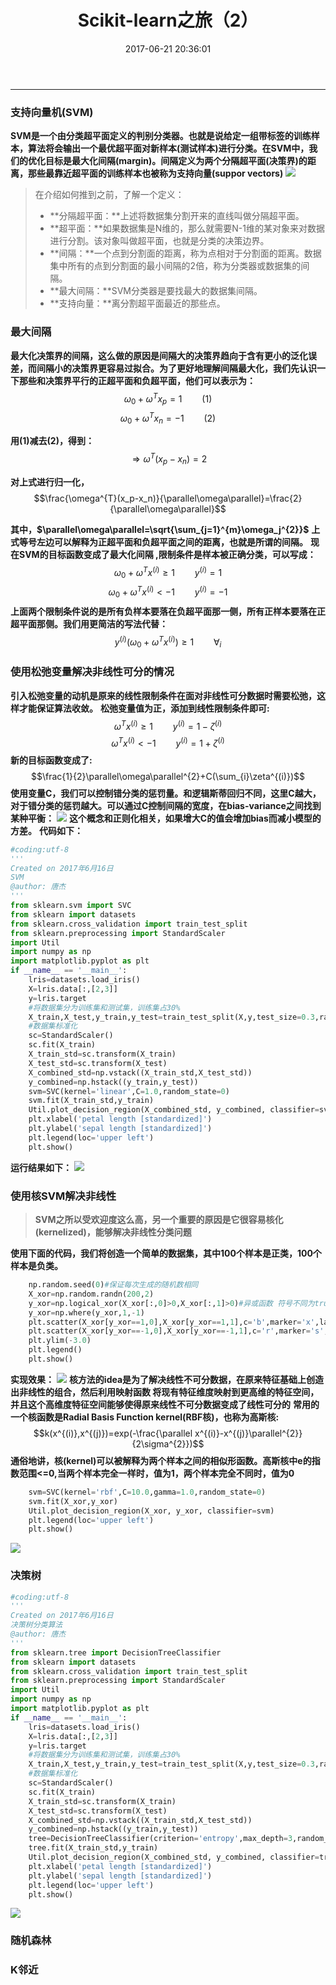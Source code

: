﻿---
title: ' Scikit-learn之旅（2）'
date: 2017-06-21 20:36:01
tags: 机器学习
---
***
### 支持向量机(SVM)
**SVM是一个由分类超平面定义的判别分类器。也就是说给定一组带标签的训练样本，算法将会输出一个最优超平面对新样本(测试样本)进行分类。在SVM中，我们的优化目标是最大化间隔(margin)。间隔定义为两个分隔超平面(决策界)的距离，那些最靠近超平面的训练样本也被称为支持向量(suppor vectors)**
![](http://ofhbt8uhx.bkt.clouddn.com/svm1.PNG)
>在介绍如何推到之前，了解一个定义：
> - **分隔超平面：**上述将数据集分割开来的直线叫做分隔超平面。
> - **超平面：**如果数据集是N维的，那么就需要N-1维的某对象来对数据进行分割。该对象叫做超平面，也就是分类的决策边界。
> - **间隔：**一个点到分割面的距离，称为点相对于分割面的距离。数据集中所有的点到分割面的最小间隔的2倍，称为分类器或数据集的间隔。
> - **最大间隔：**SVM分类器是要找最大的数据集间隔。
> - **支持向量：**离分割超平面最近的那些点。
<!--more-->
### 最大间隔
**最大化决策界的间隔，这么做的原因是间隔大的决策界趋向于含有更小的泛化误差，而间隔小的决策界更容易过拟合。为了更好地理解间隔最大化，我们先认识一下那些和决策界平行的正超平面和负超平面，他们可以表示为：**
$$\omega_0+ \omega^{T}x_p=1 \qquad (1)$$
$$\omega_0+ \omega^{T}x_n=-1 \qquad(2)$$

**用(1)减去(2)，得到：**
$$\Rightarrow \omega^{T}(x_p-x_n)=2$$

**对上式进行归一化，**
$$\frac{\omega^{T}(x_p-x_n)}{\parallel\omega\parallel}=\frac{2}{\parallel\omega\parallel}$$

**其中，$\parallel\omega\parallel=\sqrt{\sum_{j=1}^{m}\omega_j^{2}}$**
**上式等号左边可以解释为正超平面和负超平面之间的距离，也就是所谓的间隔。**
**现在SVM的目标函数变成了最大化间隔 ,限制条件是样本被正确分类，可以写成：**
$$\omega_0+\omega^{T}x^{(i)}\ge1\qquad y^{(i)}=1$$
$$\omega_0+\omega^{T}x^{(i)}<-1\qquad y^{(i)}=-1$$
**上面两个限制条件说的是所有负样本要落在负超平面那一侧，所有正样本要落在正超平面那侧。我们用更简洁的写法代替：**
$$y^{(i)}(\omega_0+\omega^{T}x^{(i)})\ge1\qquad \forall_i$$
### 使用松弛变量解决非线性可分的情况
**引入松弛变量的动机是原来的线性限制条件在面对非线性可分数据时需要松弛，这样才能保证算法收敛。**
**松弛变量值为正，添加到线性限制条件即可:**
$$\omega^{T}x^{(i)}\ge1\qquad y^{(i)}=1-\zeta^{(i)}$$
$$\omega^{T}x^{(i)}<-1\qquad y^{(i)}=1+\zeta^{(i)}$$
**新的目标函数变成了:**
$$\frac{1}{2}\parallel\omega\parallel^{2}+C(\sum_{i}\zeta^{(i)})$$
**使用变量C，我们可以控制错分类的惩罚量。和逻辑斯蒂回归不同，这里C越大，对于错分类的惩罚越大。可以通过C控制间隔的宽度，在bias-variance之间找到某种平衡：**
![](http://ofhbt8uhx.bkt.clouddn.com/svm2.PNG)
**这个概念和正则化相关，如果增大C的值会增加bias而减小模型的方差。**
**代码如下：**
```python
#coding:utf-8
'''
Created on 2017年6月16日
SVM
@author: 唐杰
'''
from sklearn.svm import SVC
from sklearn import datasets
from sklearn.cross_validation import train_test_split 
from sklearn.preprocessing import StandardScaler
import Util
import numpy as np
import matplotlib.pyplot as plt
if __name__ == '__main__':
    lris=datasets.load_iris()
    X=lris.data[:,[2,3]]
    y=lris.target
    #将数据集分为训练集和测试集，训练集占30%
    X_train,X_test,y_train,y_test=train_test_split(X,y,test_size=0.3,random_state=0) 
    #数据集标准化
    sc=StandardScaler()
    sc.fit(X_train)
    X_train_std=sc.transform(X_train)
    X_test_std=sc.transform(X_test)
    X_combined_std=np.vstack((X_train_std,X_test_std))
    y_combined=np.hstack((y_train,y_test))
    svm=SVC(kernel='linear',C=1.0,random_state=0)
    svm.fit(X_train_std,y_train)
    Util.plot_decision_region(X_combined_std, y_combined, classifier=svm)
    plt.xlabel('petal length [standardized]')
    plt.ylabel('sepal length [standardized]')
    plt.legend(loc='upper left')
    plt.show()
```
**运行结果如下：**
![](http://ofhbt8uhx.bkt.clouddn.com/svm3.png)
### 使用核SVM解决非线性
>**SVM之所以受欢迎度这么高，另一个重要的原因是它很容易核化(kernelized)，能够解决非线性分类问题**

**使用下面的代码，我们将创造一个简单的数据集，其中100个样本是正类，100个样本是负类。**
```python
	np.random.seed(0)#保证每次生成的随机数相同
    X_xor=np.random.randn(200,2)
    y_xor=np.logical_xor(X_xor[:,0]>0,X_xor[:,1]>0)#异或函数 符号不同为true
    y_xor=np.where(y_xor,1,-1)
    plt.scatter(X_xor[y_xor==1,0],X_xor[y_xor==1,1],c='b',marker='x',label='1') 
    plt.scatter(X_xor[y_xor==-1,0],X_xor[y_xor==-1,1],c='r',marker='s',label='-1')
    plt.ylim(-3.0)
    plt.legend()
    plt.show()
```
**实现效果：**
![](http://ofhbt8uhx.bkt.clouddn.com/kernel1.png)
**核方法的idea是为了解决线性不可分数据，在原来特征基础上创造出非线性的组合，然后利用映射函数 将现有特征维度映射到更高维的特征空间，并且这个高维度特征空间能够使得原来线性不可分数据变成了线性可分的**
**常用的一个核函数是Radial Basis Function kernel(RBF核)，也称为高斯核:**
$$k(x^{(i)},x^{(j)})=exp(-\frac{\parallel x^{(i)}-x^{(j)}\parallel^{2}}{2\sigma^{2}})$$
**通俗地讲，核(kernel)可以被解释为两个样本之间的相似形函数。高斯核中e的指数范围<=0,当两个样本完全一样时，值为1，两个样本完全不同时，值为0**
```python
	svm=SVC(kernel='rbf',C=10.0,gamma=1.0,random_state=0)
    svm.fit(X_xor,y_xor)
    Util.plot_decision_region(X_xor, y_xor, classifier=svm)
    plt.legend(loc='upper left')
    plt.show()
```
![](http://ofhbt8uhx.bkt.clouddn.com/kernel2.png)
### 决策树
```python
#coding:utf-8
'''
Created on 2017年6月16日
决策树分类算法
@author: 唐杰
'''
from sklearn.tree import DecisionTreeClassifier
from sklearn import datasets
from sklearn.cross_validation import train_test_split 
from sklearn.preprocessing import StandardScaler
import Util
import numpy as np
import matplotlib.pyplot as plt
if __name__ == '__main__':
    lris=datasets.load_iris()
    X=lris.data[:,[2,3]]
    y=lris.target
    #将数据集分为训练集和测试集，训练集占30%
    X_train,X_test,y_train,y_test=train_test_split(X,y,test_size=0.3,random_state=0) 
    #数据集标准化
    sc=StandardScaler()
    sc.fit(X_train)
    X_train_std=sc.transform(X_train)
    X_test_std=sc.transform(X_test)
    X_combined_std=np.vstack((X_train_std,X_test_std))
    y_combined=np.hstack((y_train,y_test))
    tree=DecisionTreeClassifier(criterion='entropy',max_depth=3,random_state=0)
    tree.fit(X_train_std,y_train)
    Util.plot_decision_region(X_combined_std, y_combined, classifier=tree)
    plt.xlabel('petal length [standardized]')
    plt.ylabel('sepal length [standardized]')
    plt.legend(loc='upper left')
    plt.show()
```
![](http://ofhbt8uhx.bkt.clouddn.com/tree1.png)
### 随机森林
### K邻近

